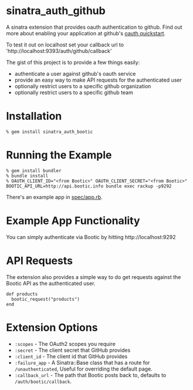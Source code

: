 sinatra_auth_github
===================

A sinatra extension that provides oauth authentication to github.  Find out more about enabling your application at github's [oauth quickstart](http://gist.github.com/419219).

To test it out on localhost set your callback url to 'http://localhost:9393/auth/github/callback'

The gist of this project is to provide a few things easily:

* authenticate a user against github's oauth service
* provide an easy way to make API requests for the authenticated user
* optionally restrict users to a specific github organization
* optionally restrict users to a specific github team

Installation
============

    % gem install sinatra_auth_bootic

Running the Example
===================
    % gem install bundler
    % bundle install
    % OAUTH_CLIENT_ID="<from Bootic>" OAUTH_CLIENT_SECRET="<from Bootic>" BOOTIC_API_URL=http://api.bootic.info bundle exec rackup -p9292

There's an example app in [spec/app.rb](/ismasan/sinatra_auth_bootic/blob/master/spec/app.rb).

Example App Functionality
=========================

You can simply authenticate via Bootic by hitting http://localhost:9292

API Requests
============

The extension also provides a simple way to do get requests against the
Bootic API as the authenticated user.

    def products
      bootic_request("products")
    end

Extension Options
=================

* `:scopes`       - The OAuth2 scopes you require
* `:secret`       - The client secret that GitHub provides
* `:client_id`    - The client id that GitHub provides
* `:failure_app`  - A Sinatra::Base class that has a route for `/unauthenticated`, Useful for overriding the default page.
* `:callback_url` - The path that Bootic posts back to, defaults to `/auth/bootic/callback`.
